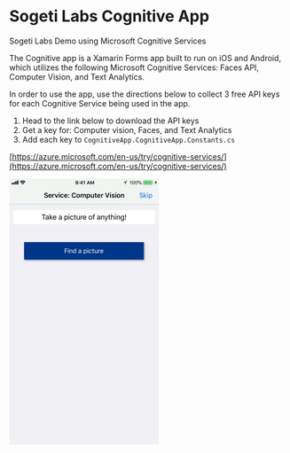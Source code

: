 # Sogeti Labs Cognitive App
Sogeti Labs Demo using Microsoft Cognitive Services

The Cognitive app is a Xamarin Forms app built to run on iOS and Android, which utilizes the following Microsoft Cognitive Services: Faces API, Computer Vision, and Text Analytics.

In order to use the app, use the directions below to collect 3 free API keys for each Cognitive Service being used in the app.

1. Head to the link below to download the API keys
2. Get a key for: Computer vision, Faces, and Text Analytics
3. Add each key to `CognitiveApp.CognitiveApp.Constants.cs`

[https://azure.microsoft.com/en-us/try/cognitive-services/](https://azure.microsoft.com/en-us/try/cognitive-services/)

![Cognitive App Screenshot](screenshots/SogetiLabsCognitiveApp.gif?raw=true "Cognitive App Screenshot")
